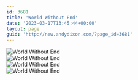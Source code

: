```yaml
---
id: 3681
title: 'World Without End'
date: '2023-03-17T13:45:44+00:00'
layout: page
guid: 'http://new.andydixon.com/?page_id=3681'
---
```


![World Without End](https://i0.wp.com/assets.g8x2.ldn.idrivee2-23.com/posters/World%20Without%20End%2001.jpg?w=1200&ssl=1 "World Without End")  
![World Without End](https://i0.wp.com/assets.g8x2.ldn.idrivee2-23.com/posters/World%20Without%20End%2002.jpg?w=1200&ssl=1 "World Without End")  
![World Without End](https://i0.wp.com/assets.g8x2.ldn.idrivee2-23.com/posters/World%20Without%20End%2003.jpg?w=1200&ssl=1 "World Without End")  
![World Without End](https://i0.wp.com/assets.g8x2.ldn.idrivee2-23.com/posters/World%20Without%20End%2004.jpg?w=1200&ssl=1 "World Without End")